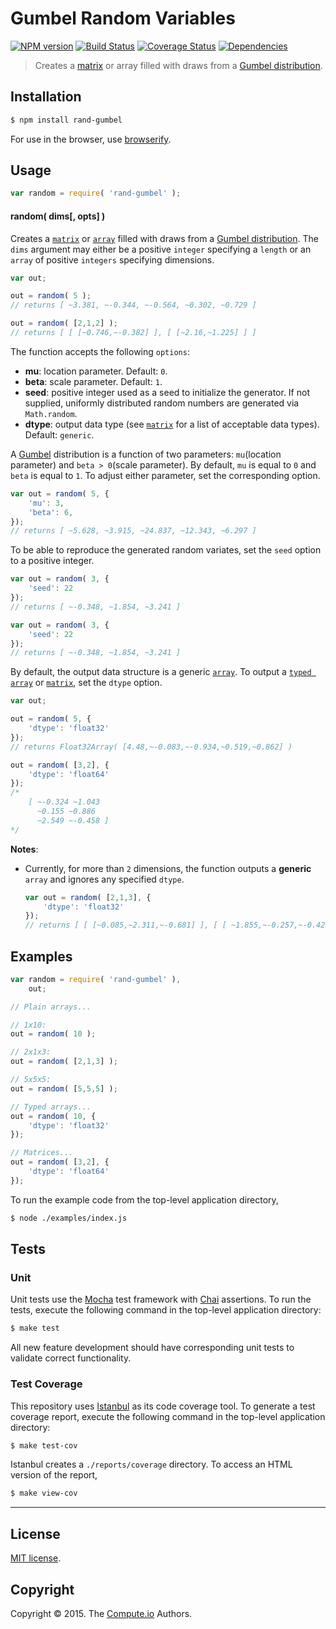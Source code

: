 Gumbel Random Variables
===
[![NPM version][npm-image]][npm-url] [![Build Status][travis-image]][travis-url] [![Coverage Status][codecov-image]][codecov-url] [![Dependencies][dependencies-image]][dependencies-url]

> Creates a [matrix](https://github.com/dstructs/matrix) or array filled with draws from a [Gumbel distribution](https://en.wikipedia.org/wiki/Gumbel_distribution).


## Installation

``` bash
$ npm install rand-gumbel
```

For use in the browser, use [browserify](https://github.com/substack/node-browserify).


## Usage

``` javascript
var random = require( 'rand-gumbel' );
```

#### random( dims[, opts] )

Creates a [`matrix`](https://github.com/dstructs/matrix) or [`array`](https://developer.mozilla.org/en-US/docs/Web/JavaScript/Reference/Global_Objects/Array) filled with draws from a [Gumbel distribution](https://en.wikipedia.org/wiki/Gumbel_distribution). The `dims` argument may either be a positive `integer` specifying a `length` or an `array` of positive `integers` specifying dimensions.

``` javascript
var out;

out = random( 5 );
// returns [ ~3.381, ~-0.344, ~-0.564, ~0.302, ~0.729 ]

out = random( [2,1,2] );
// returns [ [ [~0.746,~-0.382] ], [ [~2.16,~1.225] ] ]

```

The function accepts the following `options`:

*	__mu__: location parameter. Default: `0`.
*	__beta__: scale parameter. Default: `1`.
*	__seed__: positive integer used as a seed to initialize the generator. If not supplied, uniformly distributed random numbers are generated via `Math.random`.
*	__dtype__: output data type (see [`matrix`](https://github.com/dstructs/matrix) for a list of acceptable data types). Default: `generic`.

A [Gumbel](https://en.wikipedia.org/wiki/Gumbel_distribution) distribution is a function of two parameters: `mu`(location parameter) and `beta > 0`(scale parameter). By default, `mu` is equal to `0` and `beta` is equal to `1`. To adjust either parameter, set the corresponding option.

``` javascript
var out = random( 5, {
	'mu': 3,
	'beta': 6,
});
// returns [ ~5.628, ~3.915, ~24.837, ~12.343, ~6.297 ]

```

To be able to reproduce the generated random variates, set the `seed` option to a positive integer.

``` javascript
var out = random( 3, {
	'seed': 22
});
// returns [ ~-0.348, ~1.854, ~3.241 ]

var out = random( 3, {
    'seed': 22
});
// returns [ ~-0.348, ~1.854, ~3.241 ]

```

By default, the output data structure is a generic [`array`](https://developer.mozilla.org/en-US/docs/Web/JavaScript/Reference/Global_Objects/Array). To output a [`typed array`](https://developer.mozilla.org/en-US/docs/Web/JavaScript/Typed_arrays) or [`matrix`](https://github.com/dstructs/matrix), set the `dtype` option.

``` javascript
var out;

out = random( 5, {
	'dtype': 'float32'
});
// returns Float32Array( [4.48,~-0.083,~-0.934,~0.519,~0.862] )

out = random( [3,2], {
	'dtype': 'float64'
});
/*
	[ ~-0.324 ~1.043
	  ~0.155 ~0.886
	  ~2.549 ~-0.458 ]
*/

```

__Notes__:
*	Currently, for more than `2` dimensions, the function outputs a __generic__ `array` and ignores any specified `dtype`.

	``` javascript
	var out = random( [2,1,3], {
		'dtype': 'float32'
	});
	// returns [ [ [~0.085,~2.311,~-0.681] ], [ [ ~1.855,~-0.257,~-0.4231] ] ]

	```

## Examples

``` javascript
var random = require( 'rand-gumbel' ),
	out;

// Plain arrays...

// 1x10:
out = random( 10 );

// 2x1x3:
out = random( [2,1,3] );

// 5x5x5:
out = random( [5,5,5] );

// Typed arrays...
out = random( 10, {
	'dtype': 'float32'
});

// Matrices...
out = random( [3,2], {
	'dtype': 'float64'
});
```

To run the example code from the top-level application directory,

``` bash
$ node ./examples/index.js
```


## Tests

### Unit

Unit tests use the [Mocha](http://mochajs.org/) test framework with [Chai](http://chaijs.com) assertions. To run the tests, execute the following command in the top-level application directory:

``` bash
$ make test
```

All new feature development should have corresponding unit tests to validate correct functionality.


### Test Coverage

This repository uses [Istanbul](https://github.com/gotwarlost/istanbul) as its code coverage tool. To generate a test coverage report, execute the following command in the top-level application directory:

``` bash
$ make test-cov
```

Istanbul creates a `./reports/coverage` directory. To access an HTML version of the report,

``` bash
$ make view-cov
```


---
## License

[MIT license](http://opensource.org/licenses/MIT).


## Copyright

Copyright &copy; 2015. The [Compute.io](https://github.com/compute-io) Authors.


[npm-image]: http://img.shields.io/npm/v/rand-gumbel.svg
[npm-url]: https://npmjs.org/package/rand-gumbel

[travis-image]: http://img.shields.io/travis/rand-io/gumbel/master.svg
[travis-url]: https://travis-ci.org/rand-io/gumbel

[codecov-image]: https://img.shields.io/codecov/c/githubrand-io/gumbel/master.svg
[codecov-url]: https://codecov.io/github/rand-io/gumbel?branch=master

[dependencies-image]: http://img.shields.io/david/rand-io/gumbel.svg
[dependencies-url]: https://david-dm.org/rand-io/gumbel

[dev-dependencies-image]: http://img.shields.io/david/dev/rand-io/gumbel.svg
[dev-dependencies-url]: https://david-dm.org/dev/rand-io/gumbel

[github-issues-image]: http://img.shields.io/github/issues/rand-io/gumbel.svg
[github-issues-url]: https://github.com/rand-io/gumbel/issues
